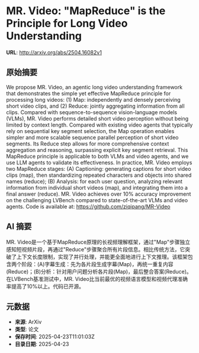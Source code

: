 # MR. Video: "MapReduce" is the Principle for Long Video Understanding

**URL**: http://arxiv.org/abs/2504.16082v1

## 原始摘要

We propose MR. Video, an agentic long video understanding framework that
demonstrates the simple yet effective MapReduce principle for processing long
videos: (1) Map: independently and densely perceiving short video clips, and
(2) Reduce: jointly aggregating information from all clips. Compared with
sequence-to-sequence vision-language models (VLMs), MR. Video performs detailed
short video perception without being limited by context length. Compared with
existing video agents that typically rely on sequential key segment selection,
the Map operation enables simpler and more scalable sequence parallel
perception of short video segments. Its Reduce step allows for more
comprehensive context aggregation and reasoning, surpassing explicit key
segment retrieval. This MapReduce principle is applicable to both VLMs and
video agents, and we use LLM agents to validate its effectiveness.
  In practice, MR. Video employs two MapReduce stages: (A) Captioning:
generating captions for short video clips (map), then standardizing repeated
characters and objects into shared names (reduce); (B) Analysis: for each user
question, analyzing relevant information from individual short videos (map),
and integrating them into a final answer (reduce). MR. Video achieves over 10%
accuracy improvement on the challenging LVBench compared to state-of-the-art
VLMs and video agents.
  Code is available at: https://github.com/ziqipang/MR-Video


## AI 摘要

MR. Video是一个基于MapReduce原理的长视频理解框架，通过"Map"步骤独立感知短视频片段，再通过"Reduce"步骤聚合所有片段信息。相比传统方法，它突破了上下文长度限制，实现了并行处理，并能更全面地进行上下文推理。该框架包含两个阶段：(A)字幕生成：先为各片段生成字幕(Map)，再统一重复内容(Reduce)；(B)分析：针对用户问题分析各片段(Map)，最后整合答案(Reduce)。在LVBench基准测试中，MR. Video比当前最优的视频语言模型和视频代理准确率提高了10%以上。代码已开源。

## 元数据

- **来源**: ArXiv
- **类型**: 论文
- **保存时间**: 2025-04-23T11:01:03Z
- **目录日期**: 2025-04-23
